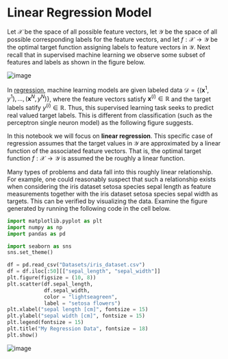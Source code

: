 #  Linear Regression Model

Let $\mathcal{X}$ be the space of all possible feature vectors, let $\mathcal{Y}$ be the space of all possible corresponding labels for the feature vectors, and let $f:\mathcal{X} \rightarrow \mathcal{Y}$ be the optimal target function assigning labels to feature vectors in $\mathcal{Y}$. Next recall that in supervised machine learning we observe some subset of features and labels as shown in the figure below. 

![image](https://github.com/ZhikangLiuu/Ind_577_Final_project/assets/165843914/423f171b-6ab8-499e-a058-b58552213b81)


In [regression](https://favtutor.com/blogs/types-of-regression), machine learning models are given labeled data $\mathcal{D} = \{(\mathbf{x}^1, y^1), \dots, (\mathbf{x}^N, y^N)\}$, where the feature vectors satisfy $\mathbf{x}^{(i)} \in \mathbb{R}$ and the target labels satify $y^{(i)} \in \mathbb{R}$. Thus, this supervised learning task seeks to predict real valued target labels. This is different from classification (such as the perceptron single neuron model) as the following figure suggests.

In this notebook we will focus on **linear regression**. This specific case of regression assumes that the target values in $\mathcal{Y}$ are approximated by a linear function of the associated feature vectors. That is, the optimal target function $f:\mathcal{X} \rightarrow \mathcal{Y}$ is assumed the be roughly a linear function. 

Many types of problems and data fall into this roughly linear relationship. For example, one could reasonably suspect that such a relationship exists when considering the iris dataset setosa species sepal length as feature measurements together with the iris dataset setosa species sepal width as targets. This can be verified by visualizing the data. Examine the figure generated by running the following code in the cell below.

```python
import matplotlib.pyplot as plt
import numpy as np
import pandas as pd

import seaborn as sns
sns.set_theme()

df = pd.read_csv("Datasets/iris_dataset.csv")
df = df.iloc[:50][["sepal_length", "sepal_width"]]
plt.figure(figsize = (10, 8))
plt.scatter(df.sepal_length, 
            df.sepal_width, 
            color = "lightseagreen",
            label = "setosa flowers")
plt.xlabel("sepal length [cm]", fontsize = 15)
plt.ylabel("sepal width [cm]", fontsize = 15)
plt.legend(fontsize = 15)
plt.title("My Regression Data", fontsize = 18)
plt.show()
```

![image](https://github.com/ZhikangLiuu/Ind_577_Final_project/assets/165843914/4831a2c7-bc99-4511-9793-b9b5ebe85383)

